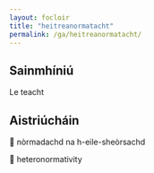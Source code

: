 ```yaml
---
layout: focloir
title: "heitreanormatacht"
permalink: /ga/heitreanormatacht/
---
```


## Sainmhíniú

Le teacht

## Aistriúcháin

&#x1f3f4;&#xe0067;&#xe0062;&#xe0073;&#xe0063;&#xe0074;&#xe007f; nòrmadachd na h-eile-sheòrsachd

&#x1f3f4;&#xe0067;&#xe0062;&#xe0065;&#xe006e;&#xe0067;&#xe007f; heteronormativity